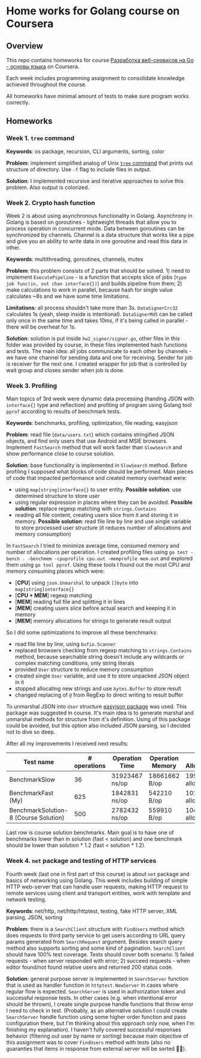 # Home works for Golang course on Coursera

## Overview

This repo contains homeworks for course [Разработка веб-сервисов на Go - основы языка](https://www.coursera.org/learn/golang-webservices-1) on Coursera.

Each week includes programming assignment to consolidate knowledge achieved throughout the course.

All homeworks have minimal amount of tests to make sure program works correctly.

## Homeworks

### Week 1. `tree` command

**Keywords**: os package, recursion, CLI arguments, sorting, color

**Problem**: implement simplified analog of Unix [`tree` command](https://linux.die.net/man/1/tree) that prints out structure of directory. Use `-f` flag to include files in output.

**Solution**: I implemented recursive and iterative approaches to solve this problem. Also output is colorized.

### Week 2. Crypto hash function

Week 2 is about using asynchronous functionality in Golang. Asynchrony in Golang is based on goroutines - lightweight threads that allow you to process operation in concurrent mode. Data between goroutines can be synchronized by channels. Channel is a data structure that works like a pipe and give you an ability to write data in one goroutine and read this data in other.

**Keywords**: multithreading, goroutines, channels, mutex

**Problem**: this problem consists of 2 parts that should be solved. 1) need to implement `ExecutePipeline` - is a function that accepts slice of jobs (`type job func(in, out chan interface{})`) and builds pipeline from them; 2) make calculations to work in parallel, because hash for single value calculates ~8s and we have some time limitations.

**Limitations**: all process shouldn't take more than 3s. `DataSignerCrc32` calculates 1s (yeah, sleep inside is intentional). `DataSignerMd5` can be called only once in the same time and takes 10ms, if it's being called in parallel - there will be overheat for 1s.

**Solution**: solution is put inside `hw2_signer/signer.go`, other files in this folder was provided by course, in these files implemented hash functions and tests. The main idea: all jobs communicate to each other by channels - we have one channel for sending data and one for receiving. Sender for job is receiver for the next one. I created wrapper for job that is controlled by wait group and closes sender when job is done.

### Week 3. Profiling

Main topics of 3rd week were dynamic data processing (handing JSON with `interface{}` type and reflection) and profiling of program using Golang tool `pprof` according to results of benchmark tests.

**Keywords**: benchmarks, profiling, optimization, file reading, easyjson

**Problem**: read file (`data/users.txt`) which contains stringified JSON objects, and find only users that use Android and MSIE browsers. Implement `FastSearch` method that will work faster than `SlowSearch` and show performance close to course solution.

**Solution**: base functionality is implemented in `SlowSearch` method. Before profiling I supposed what blocks of code should be performed. Main pieces of code that impacted performance and created memory overhead were:

- using `map[string]interface{}` to user entity. **Possible solution**: use determined structure to store user
- using regular expression in places where they can be avoided. **Possible solution**: replace regexp matching with `strings.Contains`
- reading all file content, creating users slice from it and storing it in memory. **Possible solution**: read file line by line and use single variable to store processed user structure (it reduces number of allocations and memory consumption)

In `FastSearch` I tried to minimize average time, consumed memory and number of allocations per operation. I created profiling files using `go test -bench . -benchmem -cpuprofile cpu.out -memprofile mem.out` and explored them using `go tool pprof`. Using these tools I found out the most CPU and memory consuming places which were:

- [**CPU**] using `json.Unmarshal` to unpack `[]byte` into `map[string]interface{}`
- [**CPU + MEM**] regexp matching
- [**MEM**] reading full file and splitting it in lines
- [**MEM**] creating users slice before actual search and keeping it in memory
- [**MEM**] memory allocations for strings to generate result output

So I did some optimizations to improve all these benchmarks:

- read file line by line, using `bufio.Scanner`
- replaced browsers checking from regexp matching to `strings.Contains` method, because searchable string doesn't include any wildcards or complex matching conditions, only string literals
- provided `User` structure to reduce memory consumption
- created single `User` variable, and use it to store unpacked JSON object in it
- stopped allocating new strings and use `bytes.Buffer` to store result
- changed replacing of `@` from RegExp to direct writing to result buffer

To unmarshal JSON into `User` structure [easyjson package](https://github.com/mailru/easyjson) was used. This package was suggested in course. It's main idea is to generate marshal and unmarshal methods for structure from it's definition. Using of this package could be avoided, but this option also included JSON parsing, so I decided not to dive so deep.

After all my improvements I received next results:

| Test name                             | # operations | Operation Time | Operation Memory | # Allocations    |
| ------------------------------------- | ------------ | -------------- | ---------------- | ---------------- |
| BenchmarkSlow                         | 36           | 31923467 ns/op | 18661662 B/op    | 195778 allocs/op |
| BenchmarkFast (My)                    | 625          | 1842831 ns/op  | 542210 B/op      | 10160 allocs/op  |
| BenchmarkSolution-8 (Course Solution) | 500          | 2782432 ns/op  | 559910 B/op      | 10422 allocs/op  |

Last row is course solution benchmarks. Main goal is to have one of benchmarks lower than in solution (fast < solution) and one benchmark should be lower than solution \* 1.2 (fast < solution \* 1.2).

### Week 4. `net` package and testing of HTTP services

Fourth week (last one in first part of this course) is about `net` package and basics of networking using Golang. This week includes building of simple HTTP web-server that can handle user requests, making HTTP request to remote services using client and transport entities, work with template and network testing.

**Keywords**: net/http, net/http/httptest, testing, fake HTTP server, XML parsing, JSON, sorting

**Problem**: there is a `SearchClient` structure with `FindUsers` method which does requests to third party service to get users according to URL query params generated from `SearchRequest` argument. Besides search query method also supports sorting and some kind of pagination. `SearchClient` should have 100% test coverage. Tests should cover both scenario: 1) failed requests - when server responded with error; 2) succeed requests - when editor found/not found relative users and returned 200 status code.

**Solution**: general purpose server is implemented in `SearchServer` function that is used as handler function in `httptest.NewServer` in cases where regular flow is expected. `SearchServer` is used in authorization token and successful response tests. In other cases (e.g. when intentional error should be thrown), I create single purpose handle functions that throw error I need to check in test. (Probably, as an alternative solution I could create `SearchServer` handle function using some higher order function and pass configuration there, but I'm thinking about this approach only now, when I'm finishing my explanation). I haven't fully covered successful responses behavior (filtering out user by name or sorting) because main objective of this assignment was to cover `FindUsers` method with tests (also no guaranties that items in response from external server will be sorted 🤷‍♀️).
